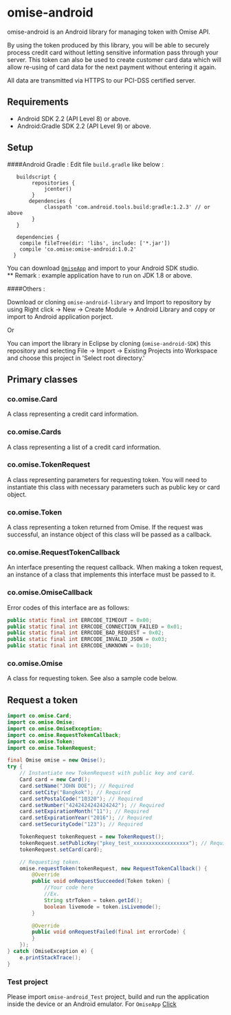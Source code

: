 # omise-android
omise-android is an Android library for managing token with Omise API.

By using the token produced by this library, you will be able to securely process credit card without letting sensitive information pass through your server. This token can also be used to create customer card data which will allow re-using of card data for the next payment without entering it again.

All data are transmitted via HTTPS to our PCI-DSS certified server.

## Requirements
* Android SDK 2.2 (API Level 8) or above.
* Android:Gradle SDK 2.2 (API Level 9) or above.

## Setup
####Android Gradle :
   Edit file `build.gradle` like below :
```   
   buildscript {
        repositories {
            jcenter()
        }
       dependencies {
            classpath 'com.android.tools.build:gradle:1.2.3' // or above
        }
   }
   
   dependencies {
    compile fileTree(dir: 'libs', include: ['*.jar'])
    compile 'co.omise:omise-android:1.0.2'
  }
  ```
You can download <a href="https://github.com/omise/omise-android/blob/featurenewLibrary/OmiseApp/README.md">`OmiseApp`</a> and import to your Android SDK studio.                                                  
** Remark : example application have to run on JDK 1.8 or above.

####Others :

Download or cloning `omise-android-library` and Import to repository by using Right click -> New -> Create Module -> Android Library and copy or import to Android application porject.

Or

You can import the library in Eclipse by cloning (`omise-android-SDK`) this repository and selecting File -> Import -> Existing Projects into Workspace and choose this project in 'Select root directory.'

## Primary classes
### co.omise.Card
A class representing a credit card information.

### co.omise.Cards
A class representing a list of a credit card information.

### co.omise.TokenRequest
A class representing parameters for requesting token. You will need to instantiate this class with necessary parameters such as public key or card object.

### co.omise.Token
A class representing a token returned from Omise. If the request was successful, an instance object of this class will be passed as a callback.

### co.omise.RequestTokenCallback
An interface presenting the request callback. When making a token request, an instance of a class that implements this interface must be passed to it.

### co.omise.OmiseCallback
Error codes of this interface are as follows:

```java
public static final int ERRCODE_TIMEOUT = 0x00;
public static final int ERRCODE_CONNECTION_FAILED = 0x01;
public static final int ERRCODE_BAD_REQUEST = 0x02;
public static final int ERRCODE_INVALID_JSON = 0x03;
public static final int ERRCODE_UNKNOWN = 0x10;
```

### co.omise.Omise
A class for requesting token. See also a sample code below.

## Request a token

```java
import co.omise.Card;
import co.omise.Omise;
import co.omise.OmiseException;
import co.omise.RequestTokenCallback;
import co.omise.Token;
import co.omise.TokenRequest;

final Omise omise = new Omise();
try {
    // Instantiate new TokenRequest with public key and card.
    Card card = new Card();
    card.setName("JOHN DOE"); // Required
    card.setCity("Bangkok"); // Required
    card.setPostalCode("10320"); // Required
    card.setNumber("4242424242424242"); // Required
    card.setExpirationMonth("11"); // Required
    card.setExpirationYear("2016"); // Required
    card.setSecurityCode("123"); // Required

    TokenRequest tokenRequest = new TokenRequest();
    tokenRequest.setPublicKey("pkey_test_xxxxxxxxxxxxxxxxxx"); // Required
    tokenRequest.setCard(card);

    // Requesting token.
    omise.requestToken(tokenRequest, new RequestTokenCallback() {
        @Override
        public void onRequestSucceeded(Token token) {
            //Your code here
            //Ex.
            String strToken = token.getId();
            boolean livemode = token.isLivemode();
        }

        @Override
        public void onRequestFailed(final int errorCode) {
        }
    });
} catch (OmiseException e) {
    e.printStackTrace();
}
```

### Test project
Please import `omise-android_Test` project, build and run the application inside the device or an Android emulator.
For `OmiseApp` <a href="https://github.com/omise/omise-android/blob/featurenewLibrary/OmiseApp/README.md">Click</a> 
